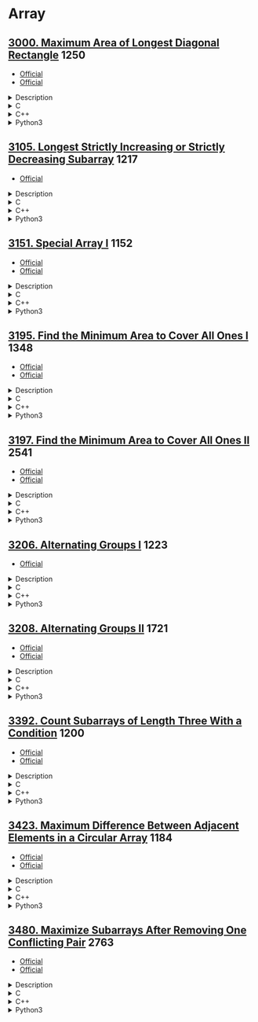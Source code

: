# Array

## [3000. Maximum Area of Longest Diagonal Rectangle](https://leetcode.com/problems/maximum-area-of-longest-diagonal-rectangle/)  1250

- [Official](https://leetcode.com/problems/maximum-area-of-longest-diagonal-rectangle/editorial/)
- [Official](https://leetcode.cn/problems/maximum-area-of-longest-diagonal-rectangle/solutions/3756161/dui-jiao-xian-zui-chang-de-ju-xing-de-mi-t0ux/)

<details><summary>Description</summary>

```text
You are given a 2D 0-indexed integer array dimensions.

For all indices i, 0 <= i < dimensions.length,
dimensions[i][0] represents the length and dimensions[i][1] represents the width of the rectangle i.

Return the area of the rectangle having the longest diagonal.
If there are multiple rectangles with the longest diagonal, return the area of the rectangle having the maximum area.

Example 1:
Input: dimensions = [[9,3],[8,6]]
Output: 48
Explanation:
For index = 0, length = 9 and width = 3. Diagonal length = sqrt(9 * 9 + 3 * 3) = sqrt(90) ≈ 9.487.
For index = 1, length = 8 and width = 6. Diagonal length = sqrt(8 * 8 + 6 * 6) = sqrt(100) = 10.
So, the rectangle at index 1 has a greater diagonal length therefore we return area = 8 * 6 = 48.

Example 2:
Input: dimensions = [[3,4],[4,3]]
Output: 12
Explanation: Length of diagonal is the same for both which is 5, so maximum area = 12.

Constraints:
1 <= dimensions.length <= 100
dimensions[i].length == 2
1 <= dimensions[i][0], dimensions[i][1] <= 100
```

<details><summary>Hint</summary>

```text
1. Diagonal of rectangle is sqrt(length2 + width2).
```

</details>

</details>

<details><summary>C</summary>

```c
int areaOfMaxDiagonal(int** dimensions, int dimensionsSize, int* dimensionsColSize) {
    int retVal = 0;

    int maxDiagonal = 0;
    for (int i = 0; i < dimensionsSize; ++i) {
        int width = dimensions[i][0];
        int height = dimensions[i][1];
        int diagonal = (width * width + height * height);
        int area = width * height;

        if (diagonal > maxDiagonal) {
            maxDiagonal = diagonal;
            retVal = area;
        } else if (diagonal == maxDiagonal) {
            retVal = fmax(retVal, area);
        }
    }

    return retVal;
}
```

</details>

<details><summary>C++</summary>

```c++
class Solution {
   public:
    int areaOfMaxDiagonal(vector<vector<int>>& dimensions) {
        int retVal = 0;

        int maxDiagonal = 0;
        for (const auto& dimension : dimensions) {
            int width = dimension[0];
            int height = dimension[1];
            int diagonal = (width * width + height * height);
            int area = width * height;

            if (diagonal > maxDiagonal) {
                maxDiagonal = diagonal;
                retVal = area;
            } else if (diagonal == maxDiagonal) {
                retVal = max(retVal, area);
            }
        }

        return retVal;
    }
};
```

</details>

<details><summary>Python3</summary>

```python
class Solution:
    def areaOfMaxDiagonal(self, dimensions: List[List[int]]) -> int:
        retVal = 0

        maxDiagonal = 0
        for dimension in dimensions:
            width, height = dimension
            diagonal = (width ** 2 + height ** 2)
            area = width * height

            if diagonal > maxDiagonal:
                maxDiagonal = diagonal
                retVal = area
            elif diagonal == maxDiagonal:
                retVal = max(retVal, area)

        return retVal
```

</details>

## [3105. Longest Strictly Increasing or Strictly Decreasing Subarray](https://leetcode.com/problems/longest-strictly-increasing-or-strictly-decreasing-subarray/)  1217

- [Official](https://leetcode.com/problems/longest-strictly-increasing-or-strictly-decreasing-subarray/editorial/)

<details><summary>Description</summary>

```text
You are given an array of integers nums.
Return the length of the longest subarray of nums which is either strictly increasing or strictly decreasing.

Example 1:
Input: nums = [1,4,3,3,2]
Output: 2
Explanation:
The strictly increasing subarrays of nums are [1], [2], [3], [3], [4], and [1,4].
The strictly decreasing subarrays of nums are [1], [2], [3], [3], [4], [3,2], and [4,3].
Hence, we return 2.

Example 2:
Input: nums = [3,3,3,3]
Output: 1
Explanation:
The strictly increasing subarrays of nums are [3], [3], [3], and [3].
The strictly decreasing subarrays of nums are [3], [3], [3], and [3].
Hence, we return 1.

Example 3:
Input: nums = [3,2,1]
Output: 3
Explanation:
The strictly increasing subarrays of nums are [3], [2], and [1].
The strictly decreasing subarrays of nums are [3], [2], [1], [3,2], [2,1], and [3,2,1].
Hence, we return 3.

Constraints:
1 <= nums.length <= 50
1 <= nums[i] <= 50
```

</details>

<details><summary>C</summary>

```c
int longestMonotonicSubarray(int* nums, int numsSize) {
    int retVal = 1;

    int increasing = 1;
    int decreasing = 1;
    for (int i = 1; i < numsSize; ++i) {
        if (nums[i - 1] < nums[i]) {
            increasing += 1;
            decreasing = 1;
        } else if (nums[i - 1] > nums[i]) {
            decreasing += 1;
            increasing = 1;
        } else {
            increasing = 1;
            decreasing = 1;
        }
        retVal = fmax(retVal, fmax(increasing, decreasing));
    }

    return retVal;
}
```

</details>

<details><summary>C++</summary>

```c++
class Solution {
   public:
    int longestMonotonicSubarray(vector<int>& nums) {
        int retVal = 1;

        int numsSize = nums.size();

        int increasing = 1;
        int decreasing = 1;
        for (int i = 1; i < numsSize; ++i) {
            if (nums[i - 1] < nums[i]) {
                increasing += 1;
                decreasing = 1;
            } else if (nums[i - 1] > nums[i]) {
                decreasing += 1;
                increasing = 1;
            } else {
                increasing = 1;
                decreasing = 1;
            }
            retVal = max(retVal, max(increasing, decreasing));
        }

        return retVal;
    }
};
```

</details>

<details><summary>Python3</summary>

```python
class Solution:
    def longestMonotonicSubarray(self, nums: List[int]) -> int:
        retVal = 1

        numsSize = len(nums)

        increasing = 1
        decreasing = 1
        for i in range(1, numsSize):
            if (nums[i-1] < nums[i]):
                increasing += 1
                decreasing = 1
            elif (nums[i-1] > nums[i]):
                decreasing += 1
                increasing = 1
            else:
                increasing = 1
                decreasing = 1
            retVal = max(retVal, max(increasing, decreasing))

        return retVal
```

</details>

## [3151. Special Array I](https://leetcode.com/problems/special-array-i/)  1152

- [Official](https://leetcode.com/problems/special-array-i/editorial/)
- [Official](https://leetcode.cn/problems/special-array-i/solutions/2872838/te-shu-shu-zu-i-by-leetcode-solution-kpjn/)

<details><summary>Description</summary>

```text
An array is considered special if every pair of its adjacent elements contains two numbers with different parity.

You are given an array of integers nums. Return true if nums is a special array, otherwise, return false.

Example 1:
Input: nums = [1]
Output: true
Explanation:
There is only one element. So the answer is true.

Example 2:
Input: nums = [2,1,4]
Output: true
Explanation:
There is only two pairs: (2,1) and (1,4), and both of them contain numbers with different parity. So the answer is true.

Example 3:
Input: nums = [4,3,1,6]
Output: false
Explanation:
nums[1] and nums[2] are both odd. So the answer is false.

Constraints:
1 <= nums.length <= 100
1 <= nums[i] <= 100
```

<details><summary>Hint</summary>

```text
1. Try to check the parity of each element and its previous element.
```

</details>

</details>

<details><summary>C</summary>

```c
bool isArraySpecial(int* nums, int numsSize) {
    bool retVal = true;

    for (int i = 1; i < numsSize; ++i) {
        if (nums[i - 1] % 2 == nums[i] % 2) {
            retVal = false;
            break;
        }
    }

    return retVal;
}
```

</details>

<details><summary>C++</summary>

```c++
class Solution {
   public:
    bool isArraySpecial(vector<int>& nums) {
        bool retVal = true;

        int numsSize = nums.size();
        for (int i = 1; i < numsSize; ++i) {
            if (nums[i - 1] % 2 == nums[i] % 2) {
                retVal = false;
                break;
            }
        }

        return retVal;
    }
};
```

</details>

<details><summary>Python3</summary>

```python
class Solution:
    def isArraySpecial(self, nums: List[int]) -> bool:
        retVal = True

        numsSize = len(nums)
        for i in range(1, numsSize):
            if nums[i-1] % 2 == nums[i] % 2:
                retVal = False
                break

        return retVal
```

</details>

## [3195. Find the Minimum Area to Cover All Ones I](https://leetcode.com/problems/find-the-minimum-area-to-cover-all-ones-i/)  1348

- [Official](https://leetcode.com/problems/find-the-minimum-area-to-cover-all-ones-i/editorial/)
- [Official](https://leetcode.cn/problems/find-the-minimum-area-to-cover-all-ones-i/solutions/3751483/bao-han-suo-you-1-de-zui-xiao-ju-xing-mi-zty7/)

<details><summary>Description</summary>

```text
You are given a 2D binary array grid. Find a rectangle with horizontal and vertical sides with the smallest area,
such that all the 1's in grid lie inside this rectangle.

Return the minimum possible area of the rectangle.

Example 1:
Input: grid = [[0,1,0],[1,0,1]]
Output: 6
Explanation:
The smallest rectangle has a height of 2 and a width of 3, so it has an area of 2 * 3 = 6.

Example 2:
Input: grid = [[1,0],[0,0]]
Output: 1
Explanation:
The smallest rectangle has both height and width 1, so its area is 1 * 1 = 1.

Constraints:
1 <= grid.length, grid[i].length <= 1000
grid[i][j] is either 0 or 1.
The input is generated such that there is at least one 1 in grid.
```

<details><summary>Hint</summary>

```text
1. Find the minimum and maximum coordinates of a cell with a value of 1 in both directions.
```

</details>

</details>

<details><summary>C</summary>

```c
int minimumArea(int** grid, int gridSize, int* gridColSize) {
    int retVal = 0;

    int rowSize = gridSize;
    int colSize = gridColSize[0];

    int minRow = rowSize;
    int maxRow = 0;
    int minCol = colSize;
    int maxCol = 0;
    for (int x = 0; x < rowSize; x++) {
        for (int y = 0; y < colSize; y++) {
            if (grid[x][y] == 1) {
                minRow = fmin(minRow, x);
                maxRow = fmax(maxRow, x);
                minCol = fmin(minCol, y);
                maxCol = fmax(maxCol, y);
            }
        }
    }
    retVal = (maxRow - minRow + 1) * (maxCol - minCol + 1);

    return retVal;
}
```

</details>

<details><summary>C++</summary>

```c++
class Solution {
   public:
    int minimumArea(vector<vector<int>>& grid) {
        int retVal = 0;

        int gridSize = grid.size();
        int gridColSize = grid[0].size();

        int minRow = gridSize;
        int maxRow = 0;
        int minCol = gridColSize;
        int maxCol = 0;
        for (int x = 0; x < gridSize; x++) {
            for (int y = 0; y < gridColSize; y++) {
                if (grid[x][y] == 1) {
                    minRow = min(minRow, x);
                    maxRow = max(maxRow, x);
                    minCol = min(minCol, y);
                    maxCol = max(maxCol, y);
                }
            }
        }
        retVal = (maxRow - minRow + 1) * (maxCol - minCol + 1);

        return retVal;
    }
};
```

</details>

<details><summary>Python3</summary>

```python
class Solution:
    def minimumArea(self, grid: List[List[int]]) -> int:
        retVal = 0

        gridSize = len(grid)
        gridColSize = len(grid[0])

        minRow = gridSize
        maxRow = 0
        minCol = gridColSize
        maxCol = 0
        for x in range(gridSize):
            for y in range(gridColSize):
                if grid[x][y] == 1:
                    minRow = min(minRow, x)
                    maxRow = max(maxRow, x)
                    minCol = min(minCol, y)
                    maxCol = max(maxCol, y)

        retVal = (maxRow - minRow + 1) * (maxCol - minCol + 1)

        return retVal
```

</details>

## [3197. Find the Minimum Area to Cover All Ones II](https://leetcode.com/problems/find-the-minimum-area-to-cover-all-ones-ii/)  2541

- [Official](https://leetcode.com/problems/find-the-minimum-area-to-cover-all-ones-ii/editorial/)
- [Official](https://leetcode.cn/problems/find-the-minimum-area-to-cover-all-ones-ii/solutions/3756159/bao-han-suo-you-1-de-zui-xiao-ju-xing-mi-ioth/)

<details><summary>Description</summary>

```text
You are given a 2D binary array grid.
You need to find 3 non-overlapping rectangles having non-zero areas with horizontal and vertical sides
such that all the 1's in grid lie inside these rectangles.

Return the minimum possible sum of the area of these rectangles.

Note that the rectangles are allowed to touch.

Example 1:
Input: grid = [[1,0,1],[1,1,1]]
Output: 5
Explanation:
The 1's at (0, 0) and (1, 0) are covered by a rectangle of area 2.
The 1's at (0, 2) and (1, 2) are covered by a rectangle of area 2.
The 1 at (1, 1) is covered by a rectangle of area 1.

Example 2:
Input: grid = [[1,0,1,0],[0,1,0,1]]
Output: 5
Explanation:
The 1's at (0, 0) and (0, 2) are covered by a rectangle of area 3.
The 1 at (1, 1) is covered by a rectangle of area 1.
The 1 at (1, 3) is covered by a rectangle of area 1.

Constraints:
1 <= grid.length, grid[i].length <= 30
grid[i][j] is either 0 or 1.
The input is generated such that there are at least three 1's in grid.
```

<details><summary>Hint</summary>

```text
1. Consider covering using 2 rectangles. As the rectangles don’t overlap,
   one of the rectangles must either be vertically above or horizontally left to the other.
2. To find the minimum area, check all possible vertical and horizontal splits.
3. For 3 rectangles, extend the idea to first covering using one rectangle,
   and then try splitting leftover ones both horizontally and vertically.
```

</details>

</details>

<details><summary>C</summary>

```c
int minimumSum2(int** grid, int gridSize, int* gridColSize, int u, int d, int l, int r) {
    int min_i = gridSize, max_i = 0;
    int min_j = gridColSize[0], max_j = 0;
    for (int i = u; i <= d; i++) {
        for (int j = l; j <= r; j++) {
            if (grid[i][j] == 1) {
                min_i = fmin(min_i, i);
                min_j = fmin(min_j, j);
                max_i = fmax(max_i, i);
                max_j = fmax(max_j, j);
            }
        }
    }
    return min_i <= max_i ? (max_i - min_i + 1) * (max_j - min_j + 1) : INT_MAX / 3;
}
int solve(int** grid, int gridSize, int* gridColSize) {
    int retVal = 0;

    int rowSize = gridSize;
    int colSize = gridColSize[0];
    int x, y, z;
    retVal = rowSize * colSize;
    for (int i = 0; i + 1 < rowSize; i++) {
        for (int j = 0; j + 1 < colSize; j++) {
            x = minimumSum2(grid, rowSize, gridColSize, 0, i, 0, colSize - 1);
            y = minimumSum2(grid, rowSize, gridColSize, i + 1, rowSize - 1, 0, j);
            z = minimumSum2(grid, rowSize, gridColSize, i + 1, rowSize - 1, j + 1, colSize - 1);
            retVal = fmin(retVal, x + y + z);

            x = minimumSum2(grid, rowSize, gridColSize, 0, i, 0, j);
            y = minimumSum2(grid, rowSize, gridColSize, 0, i, j + 1, colSize - 1);
            z = minimumSum2(grid, rowSize, gridColSize, i + 1, rowSize - 1, 0, colSize - 1);
            retVal = fmin(retVal, x + y + z);
        }
    }
    for (int i = 0; i + 2 < rowSize; i++) {
        for (int j = i + 1; j + 1 < rowSize; j++) {
            x = minimumSum2(grid, rowSize, gridColSize, 0, i, 0, colSize - 1);
            y = minimumSum2(grid, rowSize, gridColSize, i + 1, j, 0, colSize - 1);
            z = minimumSum2(grid, rowSize, gridColSize, j + 1, rowSize - 1, 0, colSize - 1);
            retVal = fmin(retVal, x + y + z);
        }
    }

    return retVal;
}
int** rotate(int** grid, int gridSize, int* gridColSize, int* returnSize, int** returnColSizes) {
    int** pRetVal = NULL;

    int rowSize = gridSize;
    int colSize = gridColSize[0];

    (*returnSize) = 0;
    (*returnColSizes) = (int*)malloc(colSize * sizeof(int));
    if ((*returnColSizes) == NULL) {
        perror("malloc");
        return pRetVal;
    }
    pRetVal = (int**)malloc(colSize * sizeof(int*));
    if (pRetVal == NULL) {
        perror("malloc");
        free((*returnColSizes));
        (*returnColSizes) = NULL;
        return pRetVal;
    }
    for (int i = 0; i < colSize; i++) {
        pRetVal[i] = (int*)malloc(rowSize * sizeof(int));
        if (pRetVal[i] == NULL) {
            perror("malloc");
            for (int j = 0; j < i; j++) {
                free(pRetVal[j]);
                pRetVal[j] = NULL;
            }
            free((*returnColSizes));
            (*returnColSizes) = NULL;
            free(pRetVal);
            pRetVal = NULL;
            return pRetVal;
        }
        (*returnColSizes)[i] = rowSize;
    }

    for (int i = 0; i < rowSize; i++) {
        for (int j = 0; j < colSize; j++) {
            pRetVal[colSize - j - 1][i] = grid[i][j];
        }
    }
    (*returnSize) = colSize;

    return pRetVal;
}
int minimumSum(int** grid, int gridSize, int* gridColSize) {
    int retVal = 0;

    int rotateGridSize = 0;
    int* rotateGridColSizes = NULL;
    int** rotateGrid = rotate(grid, gridSize, gridColSize, &rotateGridSize, &rotateGridColSizes);
    if (rotateGrid != NULL) {
        retVal = fmin(solve(grid, gridSize, gridColSize), solve(rotateGrid, rotateGridSize, rotateGridColSizes));
    }

    //
    for (int i = 0; i < rotateGridSize; i++) {
        free(rotateGrid[i]);
        rotateGrid[i] = NULL;
    }
    free(rotateGrid);
    rotateGrid = NULL;
    free(rotateGridColSizes);
    rotateGridColSizes = NULL;

    return retVal;
}
```

</details>

<details><summary>C++</summary>

```c++
class Solution {
   private:
    int minimumSum2(vector<vector<int>> &grid, int u, int d, int l, int r) {
        int retVal = 0;

        int minRow = grid.size();
        int maxRow = 0;
        int minCol = grid[0].size();
        int maxCol = 0;
        for (int i = u; i <= d; i++) {
            for (int j = l; j <= r; j++) {
                if (grid[i][j] == 1) {
                    minRow = min(minRow, i);
                    minCol = min(minCol, j);
                    maxRow = max(maxRow, i);
                    maxCol = max(maxCol, j);
                }
            }
        }
        retVal = numeric_limits<int>::max() / 3;
        if (minRow <= maxRow) {
            retVal = (maxRow - minRow + 1) * (maxCol - minCol + 1);
        }

        return retVal;
    }
    int solve(vector<vector<int>> &grid) {
        int retVal = 0;

        int gridSize = grid.size();
        int gridColSize = grid[0].size();

        int x, y, z;
        retVal = gridSize * gridColSize;
        for (int i = 0; i + 1 < gridSize; i++) {
            for (int j = 0; j + 1 < gridColSize; j++) {
                x = minimumSum2(grid, 0, i, 0, gridColSize - 1);
                y = minimumSum2(grid, i + 1, gridSize - 1, 0, j);
                z = minimumSum2(grid, i + 1, gridSize - 1, j + 1, gridColSize - 1);
                retVal = min(retVal, x + y + z);

                x = minimumSum2(grid, 0, i, 0, j);
                y = minimumSum2(grid, 0, i, j + 1, gridColSize - 1);
                z = minimumSum2(grid, i + 1, gridSize - 1, 0, gridColSize - 1);
                retVal = min(retVal, x + y + z);
            }
        }

        for (int i = 0; i + 2 < gridSize; i++) {
            for (int j = i + 1; j + 1 < gridSize; j++) {
                x = minimumSum2(grid, 0, i, 0, gridColSize - 1);
                y = minimumSum2(grid, i + 1, j, 0, gridColSize - 1);
                z = minimumSum2(grid, j + 1, gridSize - 1, 0, gridColSize - 1);
                retVal = min(retVal, x + y + z);
            }
        }

        return retVal;
    }
    vector<vector<int>> rotate(vector<vector<int>> &grid) {
        vector<vector<int>> retVal;

        int gridSize = grid.size();
        int gridColSize = grid[0].size();
        retVal.resize(gridColSize, vector<int>(gridSize));
        for (int i = 0; i < gridSize; i++) {
            for (int j = 0; j < gridColSize; j++) {
                retVal[gridColSize - j - 1][i] = grid[i][j];
            }
        }

        return retVal;
    }

   public:
    int minimumSum(vector<vector<int>> &grid) {
        int retVal = 0;

        auto rotateGrid = rotate(grid);
        retVal = min(solve(grid), solve(rotateGrid));

        return retVal;
    }
};
```

</details>

<details><summary>Python3</summary>

```python
class Solution:
    def minimumSum2(self, grid: List[List[int]], u: int, d: int, l: int, r: int) -> int:
        retVal = 0

        minRow = len(grid)
        maxRow = 0
        minCol = len(grid[0])
        maxCol = 0
        for i in range(u, d + 1):
            for j in range(l, r + 1):
                if grid[i][j] == 1:
                    minRow = min(minRow, i)
                    minCol = min(minCol, j)
                    maxRow = max(maxRow, i)
                    maxCol = max(maxCol, j)

        retVal = ((maxRow - minRow + 1) * (maxCol - minCol + 1) if minRow <= maxRow else sys.maxsize // 3)

        return retVal

    def rotate(self, grid: List[List[int]]) -> List[List[int]]:
        retVal = []

        gridSize = len(grid)
        gridColSize = len(grid[0]) if gridSize > 0 else 0

        retVal = [[0] * gridSize for _ in range(gridColSize)]
        for i in range(gridSize):
            for j in range(gridColSize):
                retVal[gridColSize - j - 1][i] = grid[i][j]

        return retVal

    def solve(self, grid: List[List[int]]) -> int:
        retVal = 0

        gridSize = len(grid)
        gridColSize = len(grid[0]) if gridSize > 0 else 0
        retVal = gridSize * gridColSize

        for i in range(gridSize - 1):
            for j in range(gridColSize - 1):
                x = self.minimumSum2(grid, 0, i, 0, gridColSize - 1)
                y = self.minimumSum2(grid, i + 1, gridSize - 1, 0, j)
                z = self.minimumSum2(grid, i + 1, gridSize - 1, j + 1, gridColSize - 1)
                retVal = min(retVal, x + y + z)

                x = self.minimumSum2(grid, 0, i, 0, j)
                y = self.minimumSum2(grid, 0, i, j + 1, gridColSize - 1)
                z = self.minimumSum2(grid, i + 1, gridSize - 1, 0, gridColSize - 1)
                retVal = min(retVal, x + y + z)

        for i in range(gridSize - 2):
            for j in range(i + 1, gridSize - 1):
                x = self.minimumSum2(grid, 0, i, 0, gridColSize - 1)
                y = self.minimumSum2(grid, i + 1, j, 0, gridColSize - 1)
                z = self.minimumSum2(grid, j + 1, gridSize - 1, 0, gridColSize - 1)
                retVal = min(retVal, x + y + z)

        return retVal

    def minimumSum(self, grid: List[List[int]]) -> int:
        retVal = 0

        rotateGrid = self.rotate(grid)
        retVal = min(self.solve(grid), self.solve(rotateGrid))

        return retVal
```

</details>

## [3206. Alternating Groups I](https://leetcode.com/problems/alternating-groups-i/)  1223

- [Official](https://leetcode.cn/problems/alternating-groups-i/)

<details><summary>Description</summary>

```text
There is a circle of red and blue tiles. You are given an array of integers colors.
The color of tile i is represented by colors[i]:
- colors[i] == 0 means that tile i is red.
- colors[i] == 1 means that tile i is blue.

Every 3 contiguous tiles in the circle with alternating colors
(the middle tile has a different color from its left and right tiles) is called an alternating group.

Return the number of alternating groups.

Note that since colors represents a circle, the first and the last tiles are considered to be next to each other.

Example 1:
Input: colors = [1,1,1]
Output: 0

Example 2:
Input: colors = [0,1,0,0,1]
Output: 3

Constraints:
3 <= colors.length <= 100
0 <= colors[i] <= 1
```

<details><summary>Hint</summary>

```text
1. For each tile, check that the previous and the next tile have different colors from that tile or not.
```

</details>

</details>

<details><summary>C</summary>

```c
int numberOfAlternatingGroups(int* colors, int colorsSize) {
    int retVal = 0;

    for (int i = 0; i < colorsSize; ++i) {
        if (colors[i] == colors[(i - 1 + colorsSize) % colorsSize]) {
            continue;
        } else if (colors[i] == colors[(i + 1) % colorsSize]) {
            continue;
        }
        retVal++;
    }

    return retVal;
}
```

</details>

<details><summary>C++</summary>

```c++
class Solution {
   public:
    int numberOfAlternatingGroups(vector<int>& colors) {
        int retVal = 0;

        int colorsSize = colors.size();
        for (int i = 0; i < colorsSize; ++i) {
            if (colors[i] == colors[(i - 1 + colorsSize) % colorsSize]) {
                continue;
            } else if (colors[i] == colors[(i + 1) % colorsSize]) {
                continue;
            }
            retVal++;
        }

        return retVal;
    }
};
```

</details>

<details><summary>Python3</summary>

```python
class Solution:
    def numberOfAlternatingGroups(self, colors: List[int]) -> int:
        retVal = 0

        colorsSize = len(colors)
        for i in range(colorsSize):
            if colors[i] == colors[(i-1+colorsSize) % colorsSize]:
                continue
            elif colors[i] == colors[(i+1) % colorsSize]:
                continue
            retVal += 1

        return retVal
```

</details>

## [3208. Alternating Groups II](https://leetcode.com/problems/alternating-groups-ii/)  1721

- [Official](https://leetcode.com/problems/alternating-groups-ii/editorial/)
- [Official](https://leetcode.cn/problems/alternating-groups-ii/solutions/2986846/jiao-ti-zu-ii-by-leetcode-solution-7912/)

<details><summary>Description</summary>

```text
There is a circle of red and blue tiles. You are given an array of integers colors and an integer k.
The color of tile i is represented by colors[i]:
- colors[i] == 0 means that tile i is red.
- colors[i] == 1 means that tile i is blue.

An alternating group is every k contiguous tiles in the circle with alternating colors
(each tile in the group except the first and last one has a different color from its left and right tiles).

Return the number of alternating groups.

Note that since colors represents a circle, the first and the last tiles are considered to be next to each other.

Example 1:
Input: colors = [0,1,0,1,0], k = 3
Output: 3

Example 2:
Input: colors = [0,1,0,0,1,0,1], k = 6
Output: 2

Example 3:
Input: colors = [1,1,0,1], k = 4
Output: 0

Constraints:
3 <= colors.length <= 10^5
0 <= colors[i] <= 1
3 <= k <= colors.length
```

<details><summary>Hint</summary>

```text
1. Try to find a tile that has the same color as its next tile (if it exists).
2. Then try to find maximal alternating groups by starting a single for loop from that tile.
```

</details>

</details>

<details><summary>C</summary>

```c
int numberOfAlternatingGroups(int* colors, int colorsSize, int k) {
    int retVal = 0;

    int index;
    int alternatingElementsCount = 1;
    int lastColor = colors[0];
    for (int i = 1; i < colorsSize + k - 1; i++) {
        index = i % colorsSize;

        // Check if current color is the same as last color
        if (colors[index] == lastColor) {
            // Pattern breaks, reset sequence length
            alternatingElementsCount = 1;
            lastColor = colors[index];
            continue;
        }

        // Extend alternating sequence
        alternatingElementsCount += 1;

        // If sequence length reaches at least k, count it
        if (alternatingElementsCount >= k) {
            retVal++;
        }

        lastColor = colors[index];
    }

    return retVal;
}
```

</details>

<details><summary>C++</summary>

```c++
class Solution {
   public:
    int numberOfAlternatingGroups(vector<int>& colors, int k) {
        int retVal = 0;

        int colorsSize = colors.size();
        int alternatingElementsCount = 1;
        int lastColor = colors[0];
        for (int i = 1; i < colorsSize + k - 1; i++) {
            int index = i % colorsSize;

            // Check if current color is the same as last color
            if (colors[index] == lastColor) {
                // Pattern breaks, reset sequence length
                alternatingElementsCount = 1;
                lastColor = colors[index];
                continue;
            }

            // Extend alternating sequence
            alternatingElementsCount += 1;

            // If sequence length reaches at least k, count it
            if (alternatingElementsCount >= k) {
                retVal++;
            }

            lastColor = colors[index];
        }

        return retVal;
    }
};
```

</details>

<details><summary>Python3</summary>

```python
class Solution:
    def numberOfAlternatingGroups(self, colors: List[int], k: int) -> int:
        retVal = 0

        colorsSize = len(colors)
        alternatingElementsCount = 1
        lastColor = colors[0]
        for i in range(1, colorsSize + k - 1):
            index = i % colorsSize

            # Check if current color is the same as the last color
            if colors[index] == lastColor:
                # Pattern breaks, reset sequence length
                alternatingElementsCount = 1
                lastColor = colors[index]
                continue

            # Extend sequence
            alternatingElementsCount += 1

            # If sequence length reaches at least k, count it
            if alternatingElementsCount >= k:
                retVal += 1

            lastColor = colors[index]

        return retVal
```

</details>

## [3392. Count Subarrays of Length Three With a Condition](https://leetcode.com/problems/count-subarrays-of-length-three-with-a-condition/)  1200

- [Official](https://leetcode.com/problems/count-subarrays-of-length-three-with-a-condition/editorial/)
- [Official](https://leetcode.cn/problems/count-subarrays-of-length-three-with-a-condition/solutions/3651614/tong-ji-fu-he-tiao-jian-chang-du-wei-3-d-t7rt/)

<details><summary>Description</summary>

```text
Given an integer array nums, return the number of subarrays of length 3
such that the sum of the first and third numbers equals exactly half of the second number.

Example 1:
Input: nums = [1,2,1,4,1]
Output: 1
Explanation:
Only the subarray [1,4,1] contains exactly 3 elements
where the sum of the first and third numbers equals half the middle number.

Example 2:
Input: nums = [1,1,1]
Output: 0
Explanation:
[1,1,1] is the only subarray of length 3. However, its first and third numbers do not add to half the middle number.

Constraints:
3 <= nums.length <= 100
-100 <= nums[i] <= 100
```

<details><summary>Hint</summary>

```text
1. The constraints are small. Consider checking every subarray.
```

</details>

</details>

<details><summary>C</summary>

```c
int countSubarrays(int* nums, int numsSize) {
    int retVal = 0;

    for (int i = 0; i < numsSize - 2; ++i) {
        if (2 * (nums[i] + nums[i + 2]) == nums[i + 1]) {
            retVal++;
        }
    }

    return retVal;
}
```

</details>

<details><summary>C++</summary>

```c++
class Solution {
   public:
    int countSubarrays(vector<int>& nums) {
        int retVal = 0;

        int numsSize = nums.size();
        for (int i = 0; i < numsSize - 2; ++i) {
            if (2 * (nums[i] + nums[i + 2]) == nums[i + 1]) {
                retVal++;
            }
        }

        return retVal;
    }
};
```

</details>

<details><summary>Python3</summary>

```python
class Solution:
    def countSubarrays(self, nums: List[int]) -> int:
        retVal = 0

        numsSize = len(nums)
        for i in range(numsSize-2):
            if 2 * (nums[i] + nums[i+2]) == nums[i+1]:
                retVal += 1

        return retVal
```

</details>

## [3423. Maximum Difference Between Adjacent Elements in a Circular Array](https://leetcode.com/problems/maximum-difference-between-adjacent-elements-in-a-circular-array/)  1184

- [Official](https://leetcode.com/problems/maximum-difference-between-adjacent-elements-in-a-circular-array/editorial/)
- [Official](https://leetcode.cn/problems/maximum-difference-between-adjacent-elements-in-a-circular-array/solutions/3692736/xun-huan-shu-zu-zhong-xiang-lin-yuan-su-q5nq3/)

<details><summary>Description</summary>

```text
Given a circular array nums, find the maximum absolute difference between adjacent elements.

Note: In a circular array, the first and last elements are adjacent.

Example 1:
Input: nums = [1,2,4]
Output: 3
Explanation:
Because nums is circular, nums[0] and nums[2] are adjacent. They have the maximum absolute difference of |4 - 1| = 3.

Example 2:
Input: nums = [-5,-10,-5]
Output: 5
Explanation:
The adjacent elements nums[0] and nums[1] have the maximum absolute difference of |-5 - (-10)| = 5.

Constraints:
2 <= nums.length <= 100
-100 <= nums[i] <= 100
```

<details><summary>Hint</summary>

```text
1. Traverse from the second element to the last element and check the difference of every adjacent pair.
2. The edge case is to check the difference between the first and last elements.
```

</details>

</details>

<details><summary>C</summary>

```c
int maxAdjacentDistance(int* nums, int numsSize) {
    int retVal = 0;

    retVal = fmax(retVal, abs(nums[0] - nums[numsSize - 1]));
    for (int i = 1; i < numsSize; ++i) {
        retVal = fmax(retVal, abs(nums[i] - nums[i - 1]));
    }

    return retVal;
}
```

</details>

<details><summary>C++</summary>

```c++
class Solution {
   public:
    int maxAdjacentDistance(vector<int>& nums) {
        int retVal = 0;

        int numsSize = nums.size();
        retVal = max(retVal, abs(nums[0] - nums[numsSize - 1]));
        for (int i = 1; i < numsSize; ++i) {
            retVal = max(retVal, abs(nums[i] - nums[i - 1]));
        }

        return retVal;
    }
};
```

</details>

<details><summary>Python3</summary>

```python
class Solution:
    def maxAdjacentDistance(self, nums: List[int]) -> int:
        retVal = 0

        numsSize = len(nums)
        retVal = max(retVal, abs(nums[0] - nums[numsSize-1]))
        for i in range(1, numsSize):
            retVal = max(retVal, abs(nums[i] - nums[i-1]))

        return retVal
```

</details>

## [3480. Maximize Subarrays After Removing One Conflicting Pair](https://leetcode.com/problems/maximize-subarrays-after-removing-one-conflicting-pair/)  2763

- [Official](https://leetcode.com/problems/maximize-subarrays-after-removing-one-conflicting-pair/editorial/)
- [Official](https://leetcode.cn/problems/maximize-subarrays-after-removing-one-conflicting-pair/solutions/3730080/shan-chu-yi-ge-chong-tu-dui-hou-zui-da-z-lquv/)

<details><summary>Description</summary>

```text
You are given an integer n which represents an array nums containing the numbers from 1 to n in order.
Additionally, you are given a 2D array conflictingPairs,
where conflictingPairs[i] = [a, b] indicates that a and b form a conflicting pair.

Remove exactly one element from conflictingPairs.
Afterward, count the number of non-empty subarrays of nums
which do not contain both a and b for any remaining conflicting pair [a, b].

Return the maximum number of subarrays possible after removing exactly one conflicting pair.

Example 1:
Input: n = 4, conflictingPairs = [[2,3],[1,4]]
Output: 9
Explanation:
Remove [2, 3] from conflictingPairs. Now, conflictingPairs = [[1, 4]].
There are 9 subarrays in nums where [1, 4] do not appear together.
They are [1], [2], [3], [4], [1, 2], [2, 3], [3, 4], [1, 2, 3] and [2, 3, 4].
The maximum number of subarrays we can achieve after removing one element from conflictingPairs is 9.

Example 2:
Input: n = 5, conflictingPairs = [[1,2],[2,5],[3,5]]
Output: 12
Explanation:
Remove [1, 2] from conflictingPairs. Now, conflictingPairs = [[2, 5], [3, 5]].
There are 12 subarrays in nums where [2, 5] and [3, 5] do not appear together.
The maximum number of subarrays we can achieve after removing one element from conflictingPairs is 12.

Constraints:
2 <= n <= 10^5
1 <= conflictingPairs.length <= 2 * n
conflictingPairs[i].length == 2
1 <= conflictingPairs[i][j] <= n
conflictingPairs[i][0] != conflictingPairs[i][1]
```

<details><summary>Hint</summary>

```text
1. Let f[i] (where i = 1, 2, 3, ..., n) be the end index of the longest valid subarray (without any conflicting pair)
   starting at index i.
2. The answer is: sigma(f[i] - i + 1) for i in [1..n], which simplifies to: sigma(f[i]) - n * (n + 1) / 2 + n.
3. Focus on maintaining f[i].
4. If we have a conflicting pair (x, y) with x < y:
   1. Sort the conflicting pairs by y values in non-increasing order.
   2. Update each prefix of the f array accordingly.
5. Use a segment tree or another suitable data structure to maintain the range update and sum query efficiently.
```

</details>

</details>

<details><summary>C</summary>

```c
long long maxSubarrays(int n, int **conflictingPairs, int conflictingPairsSize, int *conflictingPairsColSize) {
    long long retVal = 0;

    int *bMin1 = (int *)malloc((n + 1) * sizeof(int));
    if (bMin1 == NULL) {
        perror("malloc");
        return retVal;
    }
    int *bMin2 = (int *)malloc((n + 1) * sizeof(int));
    if (bMin2 == NULL) {
        perror("malloc");
        free(bMin1);
        return retVal;
    }
    for (int i = 0; i <= n; i++) {
        bMin1[i] = INT_MAX;
        bMin2[i] = INT_MAX;
    }
    int a, b;
    for (int i = 0; i < conflictingPairsSize; i++) {
        a = fmin(conflictingPairs[i][0], conflictingPairs[i][1]);
        b = fmax(conflictingPairs[i][0], conflictingPairs[i][1]);
        if (bMin1[a] > b) {
            bMin2[a] = bMin1[a];
            bMin1[a] = b;
        } else if (bMin2[a] > b) {
            bMin2[a] = b;
        }
    }

    long long *delCount = (long long *)calloc(n + 1, sizeof(long long));
    if (delCount == NULL) {
        perror("malloc");
        free(bMin1);
        free(bMin2);
        return retVal;
    }
    int ib1 = n;
    int b2 = INT_MAX;
    for (int i = n; i >= 1; i--) {
        if (bMin1[ib1] > bMin1[i]) {
            b2 = fmin(b2, bMin1[ib1]);
            ib1 = i;
        } else {
            b2 = fmin(b2, bMin1[i]);
        }
        retVal += (fmin(bMin1[ib1], n + 1) - i);
        delCount[ib1] += (fmin(fmin(b2, bMin2[ib1]), n + 1) - fmin(bMin1[ib1], n + 1));
    }
    long long max = 0;
    for (int i = 0; i <= n; i++) {
        if (delCount[i] > max) {
            max = delCount[i];
        }
    }
    retVal += max;

    //
    free(bMin1);
    free(bMin2);
    free(delCount);

    return retVal;
}
```

</details>

<details><summary>C++</summary>

```c++
class Solution {
   public:
    long long maxSubarrays(int n, vector<vector<int>>& conflictingPairs) {
        long long retVal = 0;

        vector<int> bMin1(n + 1, numeric_limits<int>::max());
        vector<int> bMin2(n + 1, numeric_limits<int>::max());
        for (const auto& pair : conflictingPairs) {
            int a = min(pair[0], pair[1]);
            int b = max(pair[0], pair[1]);
            if (bMin1[a] > b) {
                bMin2[a] = bMin1[a];
                bMin1[a] = b;
            } else if (bMin2[a] > b) {
                bMin2[a] = b;
            }
        }

        int ib1 = n;
        int b2 = numeric_limits<int>::max();
        vector<long long> delCount(n + 1, 0);
        for (int i = n; i >= 1; i--) {
            if (bMin1[ib1] > bMin1[i]) {
                b2 = min(b2, bMin1[ib1]);
                ib1 = i;
            } else {
                b2 = min(b2, bMin1[i]);
            }
            retVal += (min(bMin1[ib1], n + 1) - i);
            delCount[ib1] += (min(min(b2, bMin2[ib1]), n + 1) - min(bMin1[ib1], n + 1));
        }
        retVal += *max_element(delCount.begin(), delCount.end());

        return retVal;
    }
};
```

</details>

<details><summary>Python3</summary>

```python
class Solution:
    def maxSubarrays(self, n: int, conflictingPairs: List[List[int]]) -> int:
        retVal = 0

        bMin1 = [2**31 - 1] * (n + 1)
        bMin2 = [2**31 - 1] * (n + 1)
        for pair in conflictingPairs:
            a = min(pair[0], pair[1])
            b = max(pair[0], pair[1])
            if bMin1[a] > b:
                bMin2[a] = bMin1[a]
                bMin1[a] = b
            elif bMin2[a] > b:
                bMin2[a] = b

        ib1 = n
        b2 = 0x3FFFFFFF
        delCount = [0] * (n + 1)
        for i in range(n, 0, -1):
            if bMin1[ib1] > bMin1[i]:
                b2 = min(b2, bMin1[ib1])
                ib1 = i
            else:
                b2 = min(b2, bMin1[i])
            retVal += min(bMin1[ib1], n + 1) - i
            delCount[ib1] += (min(min(b2, bMin2[ib1]), n + 1) - min(bMin1[ib1], n + 1))
        retVal += max(delCount)

        return retVal
```

</details>
